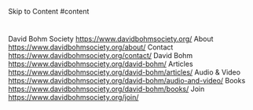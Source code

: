 Skip to Content
#content

#
David Bohm Society
https://www.davidbohmsociety.org/
About
https://www.davidbohmsociety.org/about/
Contact
https://www.davidbohmsociety.org/contact/
David Bohm
https://www.davidbohmsociety.org/david-bohm/
Articles
https://www.davidbohmsociety.org/david-bohm/articles/
Audio & Video
https://www.davidbohmsociety.org/david-bohm/audio-and-video/
Books
https://www.davidbohmsociety.org/david-bohm/books/
Join
https://www.davidbohmsociety.org/join/
